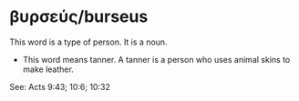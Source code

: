 # βυρσεύς/burseus
This word is a type of person. It is a noun. 

* This word means tanner. A tanner is a person who uses animal skins to make leather. 

See: Acts 9:43; 10:6; 10:32
